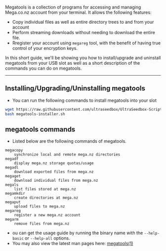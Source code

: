 Megatools is a collection of programs for accessing and managing Mega.co.nz account from your terminal. It allows the following features:

* Copy individual files as well as entire directory trees to and from your account
* Perform streaming downloads without needing to download the entire file.
* Rregister your account using `megareg` tool, with the benefit of having true control of your encryption keys.

In this short guide, we'll be showing you how to install/upgrade and uninstall megatools from your USB slot as well as a short description of the commands you can do on megatools.

***

## Installing/Upgrading/Uninstalling megatools

* You can run the following commands to install megatools into your slot

```sh
wget https://raw.githubusercontent.com/ultraseedbox/UltraSeedbox-Scripts/master/megatools/megatools-installer.sh
bash megatools-installer.sh
```

## megatools commands

* Listed below are the following commands of megatools.

```
megacopy
	synchronize local and remote mega.nz directories
megadf
	display mega.nz storage quotas/usage
megadl
	download exported files from mega.nz
megaget
	download individual files from mega.nz
megals
	list files stored at mega.nz
megamkdir
	create directories at mega.nz
megaput
	upload files to mega.nz
megareg
	register a new mega.nz account
megarm
	remove files from mega.nz
```

* ou can get the usage guide by running the binary name with the `--help-basic` or `--help-all` options.
* You may also view the latest man pages here: [megatools(1)](https://megatools.megous.com/man/megatools.html)